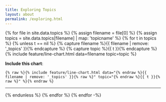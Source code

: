 ```yaml
---
title: Exploring Topics
layout: about
permalink: /exploring.html
---
```


{% for file in site.data.topics %}
{% assign filename = file[0] %}
{% assign topics = site.data.topics[filename] | map: 'topicname' %}
{% for t in topics %}
{% unless t == nil %}
{% capture filename %}{{ filename | remove: '_topics' }}{% endcapture %}
{% capture topic %}{{ t }}{% endcapture %}
{% include feature/line-chart.html data=filename topic=topic %}

**Include this chart**:

```
{% raw %}{% include feature/line-chart.html data="{% endraw %}{{ filename | remove: '_topics' }}{% raw %}" topic="{% endraw %}{{ t }}{% raw %}" %}{% endraw %}
```

---

{% endunless %}
{% endfor %}
{% endfor -%}